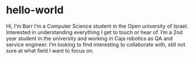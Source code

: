 # hello-world

Hi, I’m Barr
I’m a Computer Science student in the Open university of Israel.
Interested in understanding everything I get to touch or hear of.
I’m a 2nd year student in the university and working in Caja robotics as QA and service engineer.
I’m looking to find interesting to collaborate with, still not sure at what field I want to focus on.
